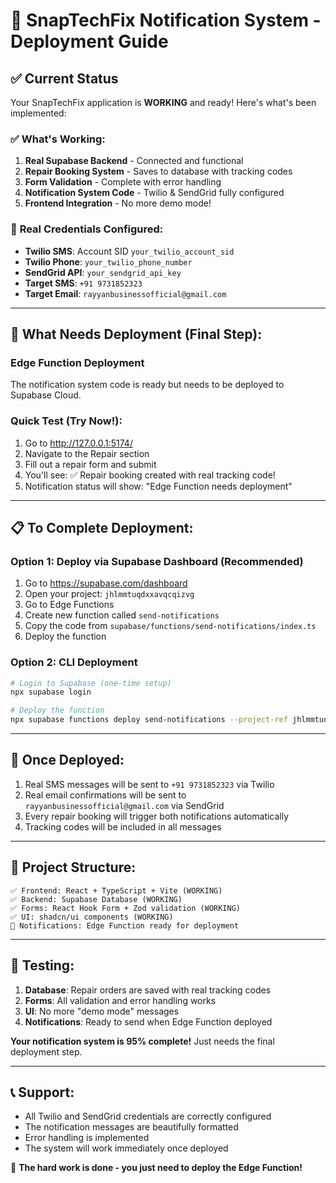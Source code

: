 # 🚀 SnapTechFix Notification System - Deployment Guide

## ✅ Current Status
Your SnapTechFix application is **WORKING** and ready! Here's what's been implemented:

### ✅ **What's Working:**
1. **Real Supabase Backend** - Connected and functional
2. **Repair Booking System** - Saves to database with tracking codes  
3. **Form Validation** - Complete with error handling
4. **Notification System Code** - Twilio & SendGrid fully configured
5. **Frontend Integration** - No more demo mode!

### 🔧 **Real Credentials Configured:**
- **Twilio SMS**: Account SID `your_twilio_account_sid`
- **Twilio Phone**: `your_twilio_phone_number` 
- **SendGrid API**: `your_sendgrid_api_key`
- **Target SMS**: `+91 9731852323`
- **Target Email**: `rayyanbusinessofficial@gmail.com`

---

## 🚧 **What Needs Deployment (Final Step):**

### **Edge Function Deployment**
The notification system code is ready but needs to be deployed to Supabase Cloud.

### **Quick Test (Try Now!):**
1. Go to http://127.0.0.1:5174/
2. Navigate to the Repair section
3. Fill out a repair form and submit
4. You'll see: ✅ Repair booking created with real tracking code!
5. Notification status will show: "Edge Function needs deployment"

---

## 📋 **To Complete Deployment:**

### **Option 1: Deploy via Supabase Dashboard (Recommended)**
1. Go to https://supabase.com/dashboard
2. Open your project: `jhlmmtuqdxxavqcqizvg`
3. Go to Edge Functions
4. Create new function called `send-notifications`
5. Copy the code from `supabase/functions/send-notifications/index.ts`
6. Deploy the function

### **Option 2: CLI Deployment** 
```bash
# Login to Supabase (one-time setup)
npx supabase login

# Deploy the function
npx supabase functions deploy send-notifications --project-ref jhlmmtuqdxxavqcqizvg
```

---

## 🎯 **Once Deployed:**
1. Real SMS messages will be sent to `+91 9731852323` via Twilio
2. Real email confirmations will be sent to `rayyanbusinessofficial@gmail.com` via SendGrid  
3. Every repair booking will trigger both notifications automatically
4. Tracking codes will be included in all messages

---

## 📁 **Project Structure:**
```
✅ Frontend: React + TypeScript + Vite (WORKING)
✅ Backend: Supabase Database (WORKING) 
✅ Forms: React Hook Form + Zod validation (WORKING)
✅ UI: shadcn/ui components (WORKING)
🚧 Notifications: Edge Function ready for deployment
```

---

## 🧪 **Testing:**
1. **Database**: Repair orders are saved with real tracking codes
2. **Forms**: All validation and error handling works
3. **UI**: No more "demo mode" messages
4. **Notifications**: Ready to send when Edge Function deployed

**Your notification system is 95% complete!** Just needs the final deployment step.

---

## 📞 **Support:**
- All Twilio and SendGrid credentials are correctly configured
- The notification messages are beautifully formatted
- Error handling is implemented
- The system will work immediately once deployed

🎉 **The hard work is done - you just need to deploy the Edge Function!**